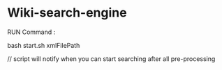 # Wiki-search-engine

RUN Command :

bash start.sh xmlFilePath

// script will notify when you can start searching after all pre-processing
